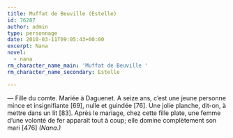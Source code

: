 ```yaml
---
title: Muffat de Beuville (Estelle)
id: 76287
author: admin
type: personnage
date: 2010-03-11T09:05:43+00:00
excerpt: Nana
novel:
  - nana
rm_character_name_main: 'Muffat de Beuville '
rm_character_name_secondary: Estelle

---
```

— Fille du comte. Mariée à Daguenet. A seize ans, c’est une jeune personne mince et insignifiante [69], nulle et guindée [76]. Une jolie planche, dit-on, à mettre dans un lit [83]. Après le mariage, chez cette fille plate, une femme d’une volonté de fer apparaît tout à coup; elle domine complètement son mari [476] _(Nana.)_